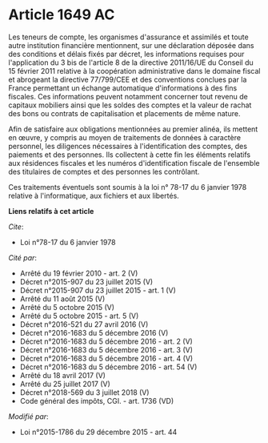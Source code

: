 # Article 1649 AC

Les teneurs de compte, les organismes d'assurance et assimilés et toute autre institution financière mentionnent, sur une
déclaration déposée dans des conditions et délais fixés par décret, les informations requises pour l'application du 3 bis de
l'article 8 de la directive 2011/16/UE du Conseil du 15 février 2011 relative à la coopération administrative dans le domaine
fiscal et abrogeant la directive 77/799/CEE et des conventions conclues par la France permettant un échange automatique
d'informations à des fins fiscales. Ces informations peuvent notamment concerner tout revenu de capitaux mobiliers ainsi que
les soldes des comptes et la valeur de rachat des bons ou contrats de capitalisation et placements de même nature.

Afin de satisfaire aux obligations mentionnées au premier alinéa, ils mettent en œuvre, y compris au moyen de traitements de
données à caractère personnel, les diligences nécessaires à l'identification des comptes, des paiements et des personnes. Ils
collectent à cette fin les éléments relatifs aux résidences fiscales et les numéros d'identification fiscale de l'ensemble
des titulaires de comptes et des personnes les contrôlant.

Ces traitements éventuels sont soumis à la loi n° 78-17 du 6 janvier 1978 relative à l'informatique, aux fichiers et aux
libertés.

**Liens relatifs à cet article**

_Cite_:

  - Loi n°78-17 du 6 janvier 1978

_Cité par_:

  - Arrêté du 19 février 2010 - art. 2 (V)
  - Décret n°2015-907 du 23 juillet 2015 (V)
  - Décret n°2015-907 du 23 juillet 2015 - art. 1 (V)
  - Arrêté du 11 août 2015 (V)
  - Arrêté du 5 octobre 2015 (V)
  - Arrêté du 5 octobre 2015 - art. 5 (V)
  - Décret n°2016-521 du 27 avril 2016 (V)
  - Décret n°2016-1683 du 5 décembre 2016 (V)
  - Décret n°2016-1683 du 5 décembre 2016 - art. 2 (V)
  - Décret n°2016-1683 du 5 décembre 2016 - art. 3 (V)
  - Décret n°2016-1683 du 5 décembre 2016 - art. 4 (V)
  - Décret n°2016-1683 du 5 décembre 2016 - art. 54 (V)
  - Arrêté du 18 avril 2017 (V)
  - Arrêté du 25 juillet 2017 (V)
  - Décret n°2018-569 du 3 juillet 2018 (V)
  - Code général des impôts, CGI. - art. 1736 (VD)

_Modifié par_:

  - Loi n°2015-1786 du 29 décembre 2015 - art. 44

